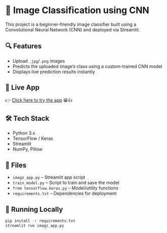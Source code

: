# 🧠 Image Classification using CNN

This project is a beginner-friendly image classifier built using a Convolutional Neural Network (CNN) and deployed via Streamlit.

## 🔍 Features
- Upload `.jpg`/`.png` images
- Predicts the uploaded image’s class using a custom-trained CNN model
- Displays live prediction results instantly

## 🚀 Live App
👉 [Click here to try the app](YOUR_STREAMLIT_APP_LINK)
😁👍

## 🛠 Tech Stack
- Python 3.x
- TensorFlow / Keras
- Streamlit
- NumPy, Pillow

## 📁 Files
- `imagz_app.py` – Streamlit app script
- `train_model.py` – Script to train and save the model
- `from tensorflow.keras.py` – Model/utility functions
- `requirements.txt` – Dependencies for deployment

## 🧪 Running Locally
```bash
pip install -r requirements.txt
streamlit run imagz_app.py
